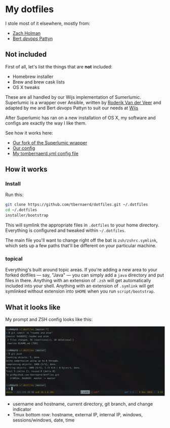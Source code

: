 # My dotfiles

I stole most of it elsewhere, mostly from:

* [Zach Holman](https://github.com/holman/dotfiles)
* [Bert _devops_ Pattyn](https://github.com/dextro/dotfiles)

## Not included

First of all, let's list the things that are **not** included:

* Homebrew installer
* Brew and brew cask lists
* OS X tweaks

These are all handled by our Wijs implementation of Sumerlumic. Superlumic is
a wrapper over Ansible, written by [Roderik Van der Veer](https://github.com/superlumic)
and adapted by me and Bert _devops_ Pattyn to suit our needs at [Wijs](https://wijs.be/)

After Superlumic has ran on a new installation of OS X, my software and configs
are exactly the way I like them.

See how it works here:

* [Our fork of the Superlumic wrapper](https://github.com/wijs/superlumic)
* [Our config](https://github.com/wijs/superlumic-config)
* [My tombernaerd.yml config file](https://github.com/wijs/superlumic-config/blob/master/users/tombernaerd.yml)

## How it works

### Install

Run this:

```sh
git clone https://github.com/tbernaerd/dotfiles.git ~/.dotfiles
cd ~/.dotfiles
installer/bootstrap
```

This will symlink the appropriate files in `.dotfiles` to your home directory.
Everything is configured and tweaked within `~/.dotfiles`.

The main file you'll want to change right off the bat is `zsh/zshrc.symlink`,
which sets up a few paths that'll be different on your particular machine.

### topical

Everything's built around topic areas. If you're adding a new area to your
forked dotfiles — say, "Java" — you can simply add a `java` directory and put
files in there. Anything with an extension of `.zsh` will get automatically
included into your shell. Anything with an extension of `.symlink` will get
symlinked without extension into `$HOME` when you run `script/bootstrap`.

## What it looks like

My prompt and ZSH config looks like this:

![prompt](img/prompt.png)

* username and hostname, current directory, git branch, and change indicator
* Tmux bottom row: hostname, external IP, internal IP, windows, sessions/windows,
date, time
